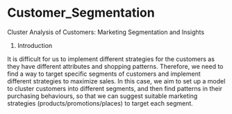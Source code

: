 # Customer_Segmentation

Cluster Analysis of Customers: Marketing Segmentation and Insights 

1. Introduction 

It is difficult for us to implement different strategies for the customers as they have different attributes and shopping patterns. Therefore, we need to find a way to target specific segments of customers and implement different strategies to maximize sales. In this case, we aim to set up a model to cluster customers into different segments, and then find patterns in their purchasing behaviours, so that we can suggest suitable marketing strategies (products/promotions/places) to target each segment.
